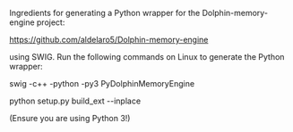 Ingredients for generating a Python wrapper for the Dolphin-memory-engine project: 

https://github.com/aldelaro5/Dolphin-memory-engine

using SWIG. Run the following commands on Linux to generate the Python wrapper: 

swig -c++ -python -py3 PyDolphinMemoryEngine

python setup.py build_ext --inplace



(Ensure you are using Python 3!)
